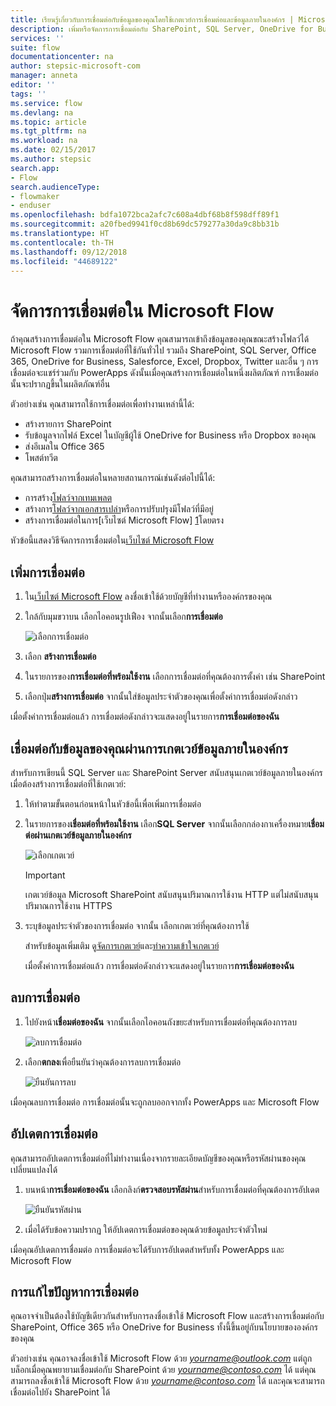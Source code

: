 ```yaml
---
title: เรียนรู้เกี่ยวกับการเชื่อมต่อกับข้อมูลของคุณโดยใช้เกตเวย์การเชื่อมต่อและข้อมูลภายในองค์กร | Microsoft Docs
description: เพิ่มหรือจัดการการเชื่อมต่อกับ SharePoint, SQL Server, OneDrive for Business, Salesforce, Office 365, OneDrive, Dropbox, Twitter, Google Drive และอื่น ๆ
services: ''
suite: flow
documentationcenter: na
author: stepsic-microsoft-com
manager: anneta
editor: ''
tags: ''
ms.service: flow
ms.devlang: na
ms.topic: article
ms.tgt_pltfrm: na
ms.workload: na
ms.date: 02/15/2017
ms.author: stepsic
search.app:
- Flow
search.audienceType:
- flowmaker
- enduser
ms.openlocfilehash: bdfa1072bca2afc7c608a4dbf68b8f598dff89f1
ms.sourcegitcommit: a20fbed9941f0cd8b69dc579277a30da9c8bb31b
ms.translationtype: HT
ms.contentlocale: th-TH
ms.lasthandoff: 09/12/2018
ms.locfileid: "44689122"
---
```

# <a name="manage-connections-in-microsoft-flow"></a>จัดการการเชื่อมต่อใน Microsoft Flow
ถ้าคุณสร้างการเชื่อมต่อใน Microsoft Flow คุณสามารถเข้าถึงข้อมูลของคุณขณะสร้างโฟลว์ได้ Microsoft Flow รวมการเชื่อมต่อที่ใช้กันทั่วไป รวมถึง SharePoint, SQL Server, Office 365, OneDrive for Business, Salesforce, Excel, Dropbox, Twitter และอื่น ๆ การเชื่อมต่อจะแชร์ร่วมกับ PowerApps ดังนั้นเมื่อคุณสร้างการเชื่อมต่อในหนึ่งผลิตภัณฑ์ การเชื่อมต่อนั้นจะปรากฏขึ้นในผลิตภัณฑ์อื่น

ตัวอย่างเช่น คุณสามารถใช้การเชื่อมต่อเพื่อทำงานเหล่านี้ได้:

* สร้างรายการ SharePoint
* รับข้อมูลจากไฟล์ Excel ในบัญชีผู้ใช้ OneDrive for Business หรือ Dropbox ของคุณ
* ส่งอีเมลใน Office 365
* โพสต์ทวีต

คุณสามารถสร้างการเชื่อมต่อในหลายสถานการณ์เช่นดังต่อไปนี้ได้:

* การสร้าง[โฟลว์จากเทมเพลต](get-started-logic-template.md)
* สร้างการ[โฟลว์จากเอกสารเปล่า](get-started-logic-flow.md)หรือการปรับปรุงมีโฟลว์ที่มีอยู่
* สร้างการเชื่อมต่อในการ[เว็บไซต์ Microsoft Flow] [ 1]โดยตรง

หัวข้อนี้แสดงวิธีจัดการการเชื่อมต่อใน[เว็บไซต์ Microsoft Flow][1]

## <a name="add-a-connection"></a>เพิ่มการเชื่อมต่อ
1. ใน[เว็บไซต์ Microsoft Flow][1] ลงชื่อเข้าใช้ด้วยบัญชีที่ทำงานหรือองค์กรของคุณ
2. ใกล้กับมุมขวาบน เลือกไอคอนรูปเฟือง จากนั้นเลือก**การเชื่อมต่อ**
   
    ![เลือกการเชื่อมต่อ](./media/add-manage-connections/connections-menu.png)
3. เลือก **สร้างการเชื่อมต่อ**
4. ในรายการของ**การเชื่อมต่อที่พร้อมใช้งาน** เลือกการเชื่อมต่อที่คุณต้องการตั้งค่า เช่น SharePoint
5. เลือกปุ่ม**สร้างการเชื่อมต่อ** จากนั้นใส่ข้อมูลประจำตัวของคุณเพื่อตั้งค่าการเชื่อมต่อดังกล่าว

เมื่อตั้งค่าการเชื่อมต่อแล้ว การเชื่อมต่อดังกล่าวจะแสดงอยู่ในรายการ**การเชื่อมต่อของฉัน**

## <a name="connect-to-your-data-through-an-on-premises-data-gateway"></a>เชื่อมต่อกับข้อมูลของคุณผ่านการเกตเวย์ข้อมูลภายในองค์กร
สำหรับการเขียนนี้ SQL Server และ SharePoint Server สนับสนุนเกตเวย์ข้อมูลภายในองค์กร เมื่อต้องสร้างการเชื่อมต่อที่ใช้เกตเวย์:

1. ให้ทำตามขั้นตอนก่อนหน้าในหัวข้อนี้เพื่อเพิ่มการเชื่อมต่อ
2. ในรายการของ**เชื่อมต่อที่พร้อมใช้งาน** เลือก**SQL Server** จากนั้นเลือกกล่องกาเครื่องหมาย**เชื่อมต่อผ่านเกตเวย์ข้อมูลภายในองค์กร**
   
    ![เลือกเกตเวย์](./media/add-manage-connections/select-gateway.png)
   
   > [!IMPORTANT]
   > เกตเวย์ข้อมูล Microsoft SharePoint สนับสนุนปริมาณการใช้งาน HTTP แต่ไม่สนับสนุนปริมาณการใช้งาน HTTPS
   > 
   > 
3. ระบุข้อมูลประจำตัวของการเชื่อมต่อ จากนั้น เลือกเกตเวย์ที่คุณต้องการใช้
   
    สำหรับข้อมูลเพิ่มเติม ดู[จัดการเกตเวย์](gateway-manage.md)และ[ทำความเข้าใจเกตเวย์](gateway-reference.md)
   
    เมื่อตั้งค่าการเชื่อมต่อแล้ว การเชื่อมต่อดังกล่าวจะแสดงอยู่ในรายการ**การเชื่อมต่อของฉัน**

## <a name="delete-a-connection"></a>ลบการเชื่อมต่อ
1. ไปยังหน้า**เชื่อมต่อของฉัน** จากนั้นเลือกไอคอนถังขยะสำหรับการเชื่อมต่อที่คุณต้องการลบ
   
    ![ลบการเชื่อมต่อ](./media/add-manage-connections/delete-connection.png)
2. เลือก**ตกลง**เพื่อยืนยันว่าคุณต้องการลบการเชื่อมต่อ
   
    ![ยืนยันการลบ](./media/add-manage-connections/delete-confirmation.png)

เมื่อคุณลบการเชื่อมต่อ การเชื่อมต่อนั้นจะถูกลบออกจากทั้ง PowerApps และ Microsoft Flow

## <a name="update-a-connection"></a>อัปเดตการเชื่อมต่อ
คุณสามารถอัปเดตการเชื่อมต่อที่ไม่ทำงานเนื่องจากรายละเอียดบัญชีของคุณหรือรหัสผ่านของคุณเปลี่ยนแปลงได้

1. บนหน้า**การเชื่อมต่อของฉัน** เลือกลิงก์**ตรวจสอบรหัสผ่าน**สำหรับการเชื่อมต่อที่คุณต้องการอัปเดต
   
    ![ยืนยันรหัสผ่าน](./media/add-manage-connections/verify-password.png)
2. เมื่อได้รับข้อความปรากฏ ให้อัปเดตการเชื่อมต่อของคุณด้วยข้อมูลประจำตัวใหม่

เมื่อคุณอัปเดตการเชื่อมต่อ การเชื่อมต่อจะได้รับการอัปเดตสำหรับทั้ง PowerApps และ Microsoft Flow

## <a name="troubleshoot-a-connection"></a>การแก้ไขปัญหาการเชื่อมต่อ
คุณอาจจำเป็นต้องใช้บัญชีเดียวกันสำหรับการลงชื่อเข้าใช้ Microsoft Flow และสร้างการเชื่อมต่อกับ SharePoint, Office 365 หรือ OneDrive for Business ทั้งนี้ขึ้นอยู่กับนโยบายขององค์กรของคุณ

ตัวอย่างเช่น คุณอาจลงชื่อเข้าใช้ Microsoft Flow ด้วย *yourname@outlook.com* แต่ถูกบล็อกเมื่อคุณพยายามเชื่อมต่อกับ SharePoint ด้วย  *yourname@contoso.com* ได้ แต่คุณสามารถลงชื่อเข้าใช้ Microsoft Flow ด้วย *yourname@contoso.com* ได้ และคุณจะสามารถเชื่อมต่อไปยัง SharePoint ได้

<!--Reference links in article-->
[1]: https://flow.microsoft.com

